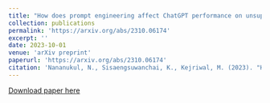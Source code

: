 ```yaml
---
title: "How does prompt engineering affect ChatGPT performance on unsupervised entity resolution?"
collection: publications
permalink: 'https://arxiv.org/abs/2310.06174'
excerpt: ''
date: 2023-10-01
venue: 'arXiv preprint'
paperurl: 'https://arxiv.org/abs/2310.06174'
citation: 'Nananukul, N., Sisaengsuwanchai, K., Kejriwal, M. (2023). "How does prompt engineering affect ChatGPT performance on unsupervised entity resolution?" <i>arXiv preprint arXiv:2310.06174</i>. 1(1).'
---
```


[Download paper here](https://arxiv.org/abs/2310.06174)

